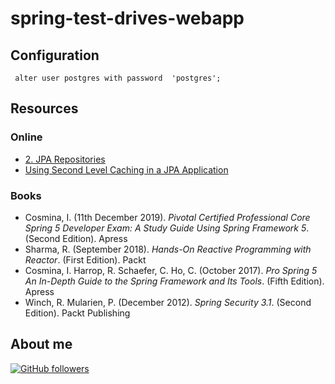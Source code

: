 # spring-test-drives-webapp

## Configuration

```
 alter user postgres with password  'postgres';
```

## Resources

### Online

-   [2. JPA Repositories](http://docs.spring.io/spring-data/jpa/docs/1.3.0.RELEASE/reference/html/jpa.repositories.html)
-   [Using Second Level Caching in a JPA Application](http://www.developer.com/java/using-second-level-caching-in-a-jpa-application.html)

### Books

-   Cosmina, I. (11th December 2019). <i>Pivotal Certified Professional Core Spring 5 Developer Exam: A Study Guide Using Spring Framework 5</i>. (Second Edition). Apress
-   Sharma, R. (September 2018). <i>Hands-On Reactive Programming with Reactor</i>. (First Edition). Packt
-   Cosmina, I. Harrop, R. Schaefer, C. Ho, C. (October 2017). <i>Pro Spring 5 An In-Depth Guide to the Spring Framework and Its Tools</i>. (Fifth Edition). Apress
-   Winch, R. Mularien, P. (December 2012). <i>Spring Security 3.1</i>. (Second Edition). Packt Publishing

## About me

[![GitHub followers](https://img.shields.io/github/followers/jesperancinha.svg?label=Jesperancinha&style=for-the-badge&logo=github&color=grey "GitHub")](https://github.com/jesperancinha)
